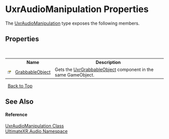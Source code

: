 # UxrAudioManipulation Properties
 

The <a href="T_UltimateXR_Audio_UxrAudioManipulation">UxrAudioManipulation</a> type exposes the following members.


## Properties
&nbsp;<table><tr><th></th><th>Name</th><th>Description</th></tr><tr><td>![Public property](media/pubproperty.gif "Public property")</td><td><a href="P_UltimateXR_Audio_UxrAudioManipulation_GrabbableObject">GrabbableObject</a></td><td>
Gets the <a href="T_UltimateXR_Manipulation_UxrGrabbableObject">UxrGrabbableObject</a> component in the same GameObject.</td></tr></table>&nbsp;
<a href="#uxraudiomanipulation-properties">Back to Top</a>

## See Also


#### Reference
<a href="T_UltimateXR_Audio_UxrAudioManipulation">UxrAudioManipulation Class</a><br /><a href="N_UltimateXR_Audio">UltimateXR.Audio Namespace</a><br />